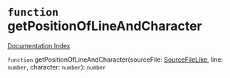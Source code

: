 # `function` getPositionOfLineAndCharacter

[Documentation Index](../README.md)

`function` getPositionOfLineAndCharacter(sourceFile: [SourceFileLike](../interface.SourceFileLike/README.md), line: `number`, character: `number`): `number`

